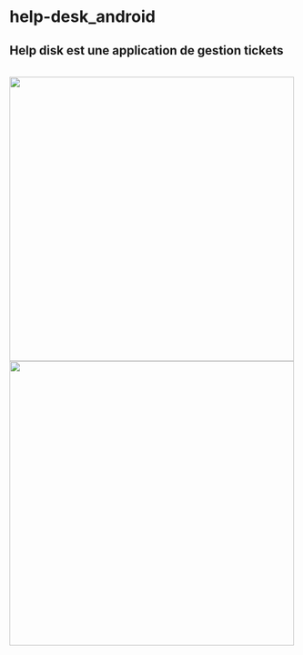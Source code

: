 # help-desk_android
## Help disk est une application de gestion tickets
<br>
<img width="500" src="https://github.com/omarKazoum/help-desk_android/blob/main/device-2022-05-01-145841.png" >
<br>
<img width="500" src="https://github.com/omarKazoum/help-desk_android/blob/main/device-2022-05-01-145904.png" >
